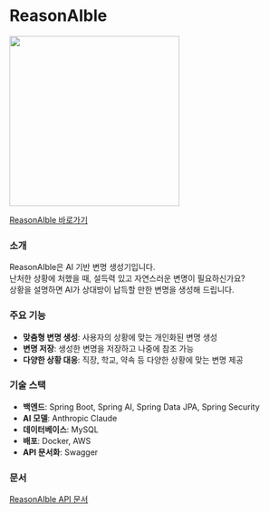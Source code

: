 # ReasonAIble

<img src="https://github.com/user-attachments/assets/3b1b39a3-773a-4064-844c-52c5028556f3" width="300"/>  

[ReasonAIble 바로가기](https://reasonaible.store)

### 소개

ReasonAIble은 AI 기반 변명 생성기입니다.  
난처한 상황에 처했을 때, 설득력 있고 자연스러운 변명이 필요하신가요?  
상황을 설명하면 AI가 상대방이 납득할 만한 변명을 생성해 드립니다.

### 주요 기능

- **맞춤형 변명 생성**: 사용자의 상황에 맞는 개인화된 변명 생성
- **변명 저장**: 생성한 변명을 저장하고 나중에 참조 가능
- **다양한 상황 대응**: 직장, 학교, 약속 등 다양한 상황에 맞는 변명 제공

### 기술 스택

- **백엔드**: Spring Boot, Spring AI, Spring Data JPA, Spring Security
- **AI 모델**: Anthropic Claude
- **데이터베이스**: MySQL
- **배포**: Docker, AWS
- **API 문서화**: Swagger

### 문서

[ReasonAIble API 문서](https://api.reasonaible.store/swagger-ui)
